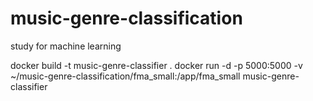 # music-genre-classification
study for machine learning



 docker build -t music-genre-classifier .
 docker run -d -p 5000:5000 -v ~/music-genre-classification/fma_small:/app/fma_small music-genre-classifier
